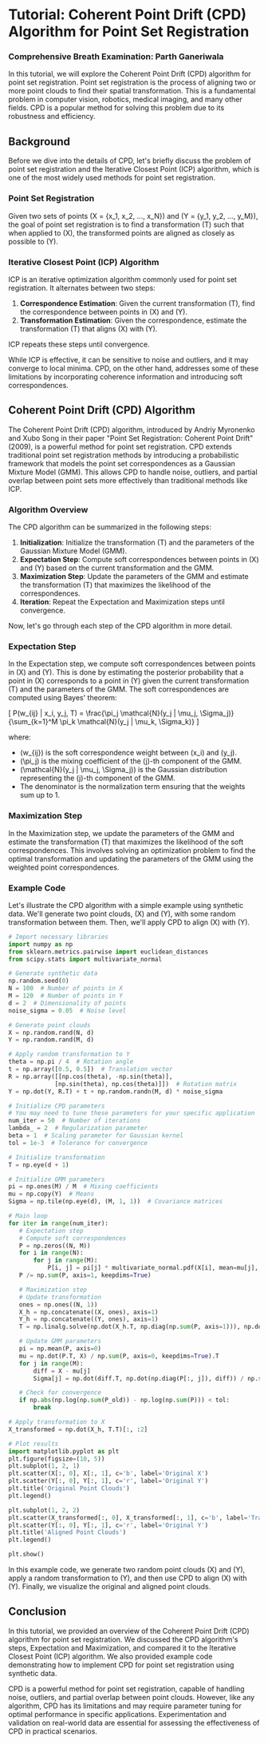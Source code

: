 # Tutorial: Coherent Point Drift (CPD) Algorithm for Point Set Registration
### Comprehensive Breath Examination: Parth Ganeriwala
In this tutorial, we will explore the Coherent Point Drift (CPD) algorithm for point set registration. Point set registration is the process of aligning two or more point clouds to find their spatial transformation. This is a fundamental problem in computer vision, robotics, medical imaging, and many other fields. CPD is a popular method for solving this problem due to its robustness and efficiency.

## Background

Before we dive into the details of CPD, let's briefly discuss the problem of point set registration and the Iterative Closest Point (ICP) algorithm, which is one of the most widely used methods for point set registration.

### Point Set Registration

Given two sets of points \(X = \{x_1, x_2, ..., x_N\}\) and \(Y = \{y_1, y_2, ..., y_M\}\), the goal of point set registration is to find a transformation \(T\) such that when applied to \(X\), the transformed points are aligned as closely as possible to \(Y\).

### Iterative Closest Point (ICP) Algorithm

ICP is an iterative optimization algorithm commonly used for point set registration. It alternates between two steps:

1. **Correspondence Estimation**: Given the current transformation \(T\), find the correspondence between points in \(X\) and \(Y\).
2. **Transformation Estimation**: Given the correspondence, estimate the transformation \(T\) that aligns \(X\) with \(Y\).

ICP repeats these steps until convergence.

While ICP is effective, it can be sensitive to noise and outliers, and it may converge to local minima. CPD, on the other hand, addresses some of these limitations by incorporating coherence information and introducing soft correspondences.

## Coherent Point Drift (CPD) Algorithm

The Coherent Point Drift (CPD) algorithm, introduced by Andriy Myronenko and Xubo Song in their paper "Point Set Registration: Coherent Point Drift" (2009), is a powerful method for point set registration. CPD extends traditional point set registration methods by introducing a probabilistic framework that models the point set correspondences as a Gaussian Mixture Model (GMM). This allows CPD to handle noise, outliers, and partial overlap between point sets more effectively than traditional methods like ICP.

### Algorithm Overview

The CPD algorithm can be summarized in the following steps:

1. **Initialization**: Initialize the transformation \(T\) and the parameters of the Gaussian Mixture Model (GMM).
2. **Expectation Step**: Compute soft correspondences between points in \(X\) and \(Y\) based on the current transformation and the GMM.
3. **Maximization Step**: Update the parameters of the GMM and estimate the transformation \(T\) that maximizes the likelihood of the correspondences.
4. **Iteration**: Repeat the Expectation and Maximization steps until convergence.

Now, let's go through each step of the CPD algorithm in more detail.

### Expectation Step

In the Expectation step, we compute soft correspondences between points in \(X\) and \(Y\). This is done by estimating the posterior probability that a point in \(X\) corresponds to a point in \(Y\) given the current transformation \(T\) and the parameters of the GMM. The soft correspondences are computed using Bayes' theorem:

\[
P(w_{ij} | x_i, y_j, T) = \frac{\pi_j \mathcal{N}(y_j | \mu_j, \Sigma_j)}{\sum_{k=1}^M \pi_k \mathcal{N}(y_j | \mu_k, \Sigma_k)}
\]

where:
- \(w_{ij}\) is the soft correspondence weight between \(x_i\) and \(y_j\).
- \(\pi_j\) is the mixing coefficient of the \(j\)-th component of the GMM.
- \(\mathcal{N}(y_j | \mu_j, \Sigma_j)\) is the Gaussian distribution representing the \(j\)-th component of the GMM.
- The denominator is the normalization term ensuring that the weights sum up to 1.

### Maximization Step

In the Maximization step, we update the parameters of the GMM and estimate the transformation \(T\) that maximizes the likelihood of the soft correspondences. This involves solving an optimization problem to find the optimal transformation and updating the parameters of the GMM using the weighted point correspondences.

### Example Code

Let's illustrate the CPD algorithm with a simple example using synthetic data. We'll generate two point clouds, \(X\) and \(Y\), with some random transformation between them. Then, we'll apply CPD to align \(X\) with \(Y\).

 ```python
# Import necessary libraries
import numpy as np
from sklearn.metrics.pairwise import euclidean_distances
from scipy.stats import multivariate_normal

# Generate synthetic data
np.random.seed(0)
N = 100  # Number of points in X
M = 120  # Number of points in Y
d = 2  # Dimensionality of points
noise_sigma = 0.05  # Noise level

# Generate point clouds
X = np.random.rand(N, d)
Y = np.random.rand(M, d)

# Apply random transformation to Y
theta = np.pi / 4  # Rotation angle
t = np.array([0.5, 0.5])  # Translation vector
R = np.array([[np.cos(theta), -np.sin(theta)],
              [np.sin(theta), np.cos(theta)]])  # Rotation matrix
Y = np.dot(Y, R.T) + t + np.random.randn(M, d) * noise_sigma

# Initialize CPD parameters
# You may need to tune these parameters for your specific application
num_iter = 50  # Number of iterations
lambda_ = 2  # Regularization parameter
beta = 1  # Scaling parameter for Gaussian kernel
tol = 1e-3  # Tolerance for convergence

# Initialize transformation
T = np.eye(d + 1)

# Initialize GMM parameters
pi = np.ones(M) / M  # Mixing coefficients
mu = np.copy(Y)  # Means
Sigma = np.tile(np.eye(d), (M, 1, 1))  # Covariance matrices

# Main loop
for iter in range(num_iter):
    # Expectation step
    # Compute soft correspondences
    P = np.zeros((N, M))
    for i in range(N):
        for j in range(M):
            P[i, j] = pi[j] * multivariate_normal.pdf(X[i], mean=mu[j], cov=Sigma[j])
    P /= np.sum(P, axis=1, keepdims=True)

    # Maximization step
    # Update transformation
    ones = np.ones((N, 1))
    X_h = np.concatenate((X, ones), axis=1)
    Y_h = np.concatenate((Y, ones), axis=1)
    T = np.linalg.solve(np.dot(X_h.T, np.diag(np.sum(P, axis=1))), np.dot(X_h.T, np.dot(np.diag(np.sum(P, axis=1)), Y_h)))

    # Update GMM parameters
    pi = np.mean(P, axis=0)
    mu = np.dot(P.T, X) / np.sum(P, axis=0, keepdims=True).T
    for j in range(M):
        diff = X - mu[j]
        Sigma[j] = np.dot(diff.T, np.dot(np.diag(P[:, j]), diff)) / np.sum(P[:, j])

    # Check for convergence
    if np.abs(np.log(np.sum(P_old)) - np.log(np.sum(P))) < tol:
        break

# Apply transformation to X
X_transformed = np.dot(X_h, T.T)[:, :2]

# Plot results
import matplotlib.pyplot as plt
plt.figure(figsize=(10, 5))
plt.subplot(1, 2, 1)
plt.scatter(X[:, 0], X[:, 1], c='b', label='Original X')
plt.scatter(Y[:, 0], Y[:, 1], c='r', label='Original Y')
plt.title('Original Point Clouds')
plt.legend()

plt.subplot(1, 2, 2)
plt.scatter(X_transformed[:, 0], X_transformed[:, 1], c='b', label='Transformed X')
plt.scatter(Y[:, 0], Y[:, 1], c='r', label='Original Y')
plt.title('Aligned Point Clouds')
plt.legend()

plt.show()
```

In this example code, we generate two random point clouds \(X\) and \(Y\), apply a random transformation to \(Y\), and then use CPD to align \(X\) with \(Y\). Finally, we visualize the original and aligned point clouds.

## Conclusion

In this tutorial, we provided an overview of the Coherent Point Drift (CPD) algorithm for point set registration. We discussed the CPD algorithm's steps, Expectation and Maximization, and compared it to the Iterative Closest Point (ICP) algorithm. We also provided example code demonstrating how to implement CPD for point set registration using synthetic data.

CPD is a powerful method for point set registration, capable of handling noise, outliers, and partial overlap between point clouds. However, like any algorithm, CPD has its limitations and may require parameter tuning for optimal performance in specific applications. Experimentation and validation on real-world data are essential for assessing the effectiveness of CPD in practical scenarios.